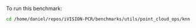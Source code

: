 To run this benchmark:
```bash
cd /home/daniel/repos/iVISION-PCR/benchmarks/utils/point_cloud_ops/knn && python main.py
```
